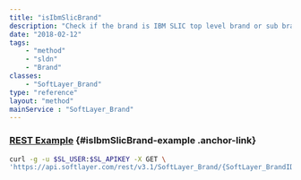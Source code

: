 ```yaml
---
title: "isIbmSlicBrand"
description: "Check if the brand is IBM SLIC top level brand or sub brand. "
date: "2018-02-12"
tags:
    - "method"
    - "sldn"
    - "Brand"
classes:
    - "SoftLayer_Brand"
type: "reference"
layout: "method"
mainService : "SoftLayer_Brand"
---
```


### [REST Example](#isIbmSlicBrand-example) <a href="/article/rest/"><i class="fas fa-question"></i></a> {#isIbmSlicBrand-example .anchor-link} 
```bash
curl -g -u $SL_USER:$SL_APIKEY -X GET \
'https://api.softlayer.com/rest/v3.1/SoftLayer_Brand/{SoftLayer_BrandID}/isIbmSlicBrand'
```
